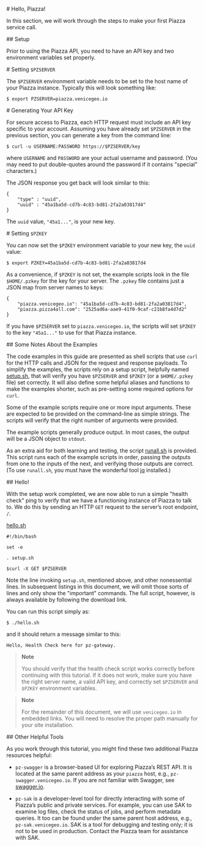 \# Hello, Piazza!

In this section, we will work through the steps to make your first
Piazza service call.

\#\# Setup

Prior to using the Piazza API, you need to have an API key and two
environment variables set properly.

\# Setting `$PZSERVER`

The `$PZSERVER` environment variable needs to be set to the host name of
your Piazza instance. Typically this will look something like:

    $ export PZSERVER=piazza.venicegeo.io

\# Generating Your API Key

For secure access to Piazza, each HTTP request must include an API key
specific to your account. Assuming you have already set `$PZSERVER` in
the previous section, you can generate a key from the command line:

    $ curl -u USERNAME:PASSWORD https://$PZSERVER/key

where `USERNAME` and `PASSWORD` are your actual username and password.
(You may need to put double-quotes around the password if it contains
"special" characters.)

The JSON response you get back will look similar to this:

    {
        "type" : "uuid",
        "uuid" : "45a1ba5d-cd7b-4c83-bd81-2fa2a03817d4"
    }

The `uuid` value, `"45a1..."`, is your new key.

\# Setting `$PZKEY`

You can now set the `$PZKEY` environment variable to your new key, the
`uuid` value:

    $ export PZKEY=45a1ba5d-cd7b-4c83-bd81-2fa2a03817d4

As a convenience, if `$PZKEY` is not set, the example scripts look in
the file `$HOME/.pzkey` for the key for your server. The `.pzkey` file
contains just a JSON map from server names to keys:

    {
        "piazza.venicegeo.io": "45a1ba5d-cd7b-4c83-bd81-2fa2a03817d4",
        "piazza.pizza4all.com": "2525ad6a-aae9-41f0-9caf-c21b8fa4d7d2"
    }

If you have `$PZSERVER` set to `piazza.venicegeo.io`, the scripts will
set `$PZKEY` to the key `"45a1..."` to use for that Piazza instance.

\#\# Some Notes About the Examples

The code examples in this guide are presented as shell scripts that use
`curl` for the HTTP calls and JSON for the request and response
payloads. To simplify the examples, the scripts rely on a setup script,
helpfully named [setup.sh](scripts/setup.sh), that will verify you have
`$PZSERVER` and `$PZKEY` (or a `$HOME/.pzkey` file) set correctly. It
will also define some helpful aliases and functions to make the examples
shorter, such as pre-setting some required options for `curl`.

Some of the example scripts require one or more input arguments. These
are expected to be provided on the command-line as simple strings. The
scripts will verify that the right number of arguments were provided.

The example scripts generally produce output. In most cases, the output
will be a JSON object to `stdout`.

As an extra aid for both learning and testing, the script
[runall.sh](scripts/runall.sh) is provided. This script runs each of the
example scripts in order, passing the outputs from one to the inputs of
the next, and verifying those outputs are correct. (To use `runall.sh`,
you must have the wonderful tool [jq](https://stedolan.github.io/jq/)
installed.)

\#\# Hello!

With the setup work completed, we are now able to run a simple "health
check" ping to verify that we have a functioning instance of Piazza to
talk to. We do this by sending an HTTP `GET` request to the server’s
root endpoint, `/`.

[hello.sh](scripts/hello.sh)

    #!/bin/bash

    set -e

    . setup.sh

    $curl -X GET $PZSERVER

Note the line invoking `setup.sh`, mentioned above, and other
nonessential lines. In subsequent listings in this document, we will
omit those sorts of lines and only show the "important" commands. The
full script, however, is always available by following the download
link.

You can run this script simply as:

    $ ./hello.sh

and it should return a message similar to this:

    Hello, Health Check here for pz-gateway.

> **Note**
>
> You should verify that the health check script works correctly before
> continuing with this tutorial. If it does not work, make sure you have
> the right server name, a valid API key, and correctly set `$PZSERVER`
> and `$PZKEY` environment variables.

> **Note**
>
> For the remainder of this document, we will use `venicegeo.io` in
> embedded links. You will need to resolve the proper path manually for
> your site installation.

\#\# Other Helpful Tools

As you work through this tutorial, you might find these two additional
Piazza resources helpful:

-   `pz-swagger` is a browser-based UI for exploring Piazza’s REST API.
    It is located at the same parent address as your `piazza` host,
    e.g., `pz-swagger.venicegeo.io`. If you are not familiar with
    Swagger, see [swagger.io](http://swagger.io).

-   `pz-sak` is a developer-level tool for directly interacting with
    some of Piazza’s public and private services. For example, you can
    use SAK to examine log files, check the status of jobs, and perform
    metadata queries. It too can be found under the same parent host
    address, e.g., `pz-sak.venicegeo.io`. SAK is a tool for debugging
    and testing only; it is not to be used in production. Contact the
    Piazza team for assistance with SAK.


